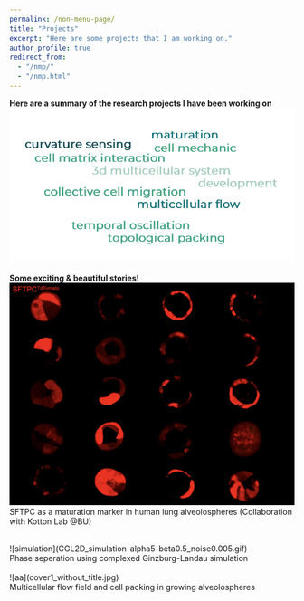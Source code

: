 ```yaml
---
permalink: /non-menu-page/
title: "Projects"
excerpt: "Here are some projects that I am working on."
author_profile: true
redirect_from: 
  - "/nmp/"
  - "/nmp.html"
---
```


**Here are a summary of the research projects I have been working on** <br/>
![xx](wordcloud.png)<br/>
<br/>
**Some exciting & beautiful stories!** <br/>
![xxx](SFTPC.png)<br/>
SFTPC as a maturation marker in human lung alveolospheres (Collaboration with Kotton Lab @BU) <br/> 

<br/>
![simulation](CGL2D_simulation-alpha5-beta0.5_noise0.005.gif)<br/>
Phase seperation using complexed Ginzburg-Landau simulation<br/>

<br/>
![aa](cover1_without_title.jpg)<br/>
Multicellular flow field and cell packing in growing alveolospheres<br/>




